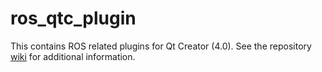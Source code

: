 # ros_qtc_plugin
This contains ROS related plugins for Qt Creator (4.0). See the repository [wiki](https://github.com/ros-industrial/ros_qtc_plugin/wiki) for additional information.
